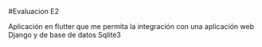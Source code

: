 #Evaluacion E2

Aplicación en flutter que me permita la integración con una aplicación web Django y de base de datos Sqlite3

